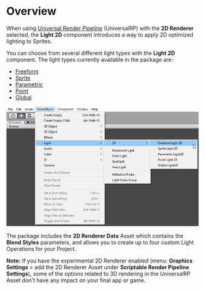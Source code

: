 # Overview

When using [Universal Render Pipeline](https://docs.unity3d.com/Packages/com.unity.render-pipelines.universalrp@latest/index.html) (UniversalRP) with the **2D Renderer** selected, the **Light 2D** component introduces a way to apply 2D optimized lighting to Sprites. 

You can choose from several different light types with the **Light 2D** component. The light types currently available in the package are:

- [Freeform](LightTypes.html#freeform) 
- [Sprite](LightTypes.html#sprite)
- [Parametric](LightTypes.html#parametric)
- [Point](LightTypes.html#point)
- [Global](LightTypes.html#global)

![](images\image_1.png)

The package includes the __2D Renderer Data__ Asset which contains the __Blend Styles__ parameters, and allows you to create up to four custom Light Operations for your Project.  


**Note:** If you have the experimental 2D Renderer enabled (menu: **Graphics Settings** > add the 2D Renderer Asset under **Scriptable Render Pipeline Settings**), some of the options related to 3D rendering in the UniversalRP Asset don't have any impact on your final app or game.

